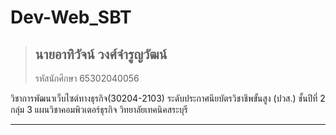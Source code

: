 # Dev-Web_SBT  

>## นายอาทิวัจน์ วงศ์จำรูญวัฒน์ 
> รหัสนักศึกษา 65302040056


วิชาการพัฒนาเว็บไซต์ทางธุรกิจ(30204-2103)
ระดับประกาศนียบัตรวิชาชีพขั้นสูง (ปวส.)
ชั้นปีที่ 2 กลุ่ม 3
แผนวิชาคอมพิวเตอร์ธุรกิจ
วิทยาลัยเทคนิคสระบุรี

---